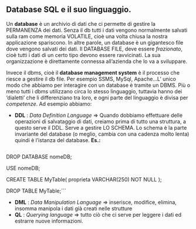 ## Database SQL e il suo linguaggio.
Un **database** è un archivio di dati che ci permette di gestire la PERMANENZA dei dati. Senza il db tutti i dati vengono normalmente salvati sulla ram come memoria VOLATILE, cioè una volta chiusa la nostra applicazione spariscono. In altre parole, un database è un gigantesco file dove vengono salvati dei dati. Il DATABASE FILE, deve essere *frazionato*, cioè tutti i dati di un certo tipo devono essere ravvicinati. La sua organizzazione è direttamente connessa all’azienda che lo va a sviluppare.


Invece il dbms, cioè il **database management system** è il processo che riesce a gestire il db file. Per esempio SSMS, MySql, Apache…L’ unico modo che abbiamo per interagire con un database è tramite un DBMS. Più o meno tutti i dbms utilizzano circa lo stesso linguaggio, tuttavia hanno dei ‘dialetti’ che li differenziano tra loro, e ogni parte del linguaggio è divisa per *competenze*. Ad esempio abbiamo:
- **DDL** : *Data Definition Language* ⇒ Quando dobbiamo effettuare delle operazioni di salvataggio di dati, creiamo prima di tutto una struttura, a questo serve il DDL. Serve a gestire LO SCHEMA. Lo schema è la parte invariante del database (o meglio, cambia con una cadenza molto lenta) quindi è l’istanza del database.
**Es.:**
  ``` CREATE DATABASE nomeDB;
DROP DATABASE nomeDB;

USE nomeDB;

CREATE TABLE MyTable(
  proprieta VARCHAR(250) NOT NULL
);

DROP TABLE MyTable;```

- **DML** : *Data Manipulation Language* ⇒ inserisce, modifice, elimina, insomma manipola i dati già creati nelle strutture
- **QL** : *Querying language* ⇒ tutto ciò che ci serve per leggere i dati ed estrarre nuove informazioni.
